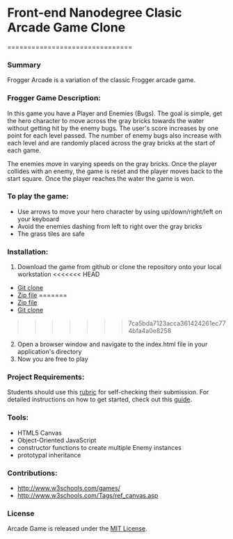 # Front-end Nanodegree Clasic Arcade Game Clone
===============================

### Summary

Frogger Arcade is a variation of the classic Frogger arcade game.

### Frogger Game Description:

In this game you have a Player and Enemies (Bugs). The goal is simple, get the hero character to move across the gray bricks towards the water without getting hit by the enemy bugs. The user's score increases by one point for each level passed. The number of enemy bugs also increase with each level and are randomly placed across the gray bricks at the start of each game. 

The enemies move in varying speeds on the gray bricks. Once the player collides with an enemy, the game is reset and the player moves back to the start square. Once the player reaches the water the game is won.

### To play the game:

- Use arrows to move your hero character by using up/down/right/left on your keyboard
- Avoid the enemies dashing from left to right over the gray bricks
- The grass tiles are safe

### Installation:

1. Download the game from github or clone the repository onto your local workstation
<<<<<<< HEAD
  * [Git clone](https://github.com/Rosenny08/frontend-nanodegree-arcade-game-master.git)
  * [Zip file](https://github.com/Rosenny08/frontend-nanodegree-arcade-game-master.git)
=======
  * [Zip file](https://github.com/Rosenny08/frontend-nanodegree-arcade-game/archive/arcade-master.zip)
  * [Git clone](https://github.com/Rosenny08/frontend-nanodegree-arcade-game-master)
>>>>>>> 7ca5bda7123acca361424261ec774bfa4a0e8258
2. Open a browser window and navigate to the index.html file in your application's directory
3. Now you are free to play


### Project Requirements:

Students should use this [rubric](https://review.udacity.com/#!/projects/2696458597/rubric) for self-checking their submission. 
For detailed instructions on how to get started, check out this [guide](https://docs.google.com/document/d/1v01aScPjSWCCWQLIpFqvg3-vXLH2e8_SZQKC8jNO0Dc/pub?embedded=true).

### Tools:

- HTML5 Canvas 
- Object-Oriented JavaScript
- constructor functions to create multiple Enemy instances
- prototypal inheritance

### Contributions:

- http://www.w3schools.com/games/
- http://www.w3schools.com/Tags/ref_canvas.asp

### License

Arcade Game is released under the [MIT License](http://choosealicense.com/licenses/mit/).

